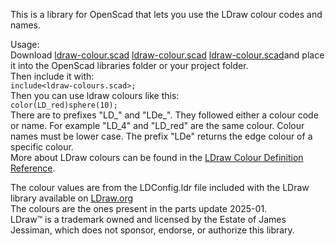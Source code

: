 This is a library for OpenScad that lets you use the LDraw colour codes and names.

Usage:  
Download [ldraw-colour.scad](https://raw.githubusercontent.com/Nexusnui/LDrawColoursForOpenScad/master/ldraw-colours/ldraw-colours.scad) <a href="https://raw.githubusercontent.com/Nexusnui/LDrawColoursForOpenScad/master/ldraw-colours/ldraw-colours.scad" download>ldraw-colour.scad</a> <a href="/ldraw-colours/ldraw-colours.scad" download>ldraw-colour.scad</a>and place it into the OpenScad libraries folder or your project folder.  
Then include it with:  
`include<ldraw-colours.scad>;`  
Then you can use ldraw colours like this:  
`color(LD_red)sphere(10);`  
There are to prefixes "LD_" and "LDe_". They followed either a colour code or name.
For example "LD_4" and "LD_red" are the same colour. Colour names must be lower case.
The prefix "LDe" returns the edge colour of a specific colour.  
More about LDraw colours can be found in the [LDraw Colour Definition Reference](https://www.ldraw.org/article/547.html).

The colour values are from the LDConfig.ldr file included with the LDraw library available on [LDraw.org](https://ldraw.org)  
The colours are the ones present in the parts update 2025-01.  
LDraw™ is a trademark owned and licensed by the Estate of James Jessiman, which does not sponsor, endorse, or authorize this library.